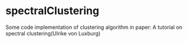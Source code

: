 # spectralClustering
Some code implementation of clustering algorithm in paper:
 A tutorial on spectral clustering(Ulrike von Luxburg)


